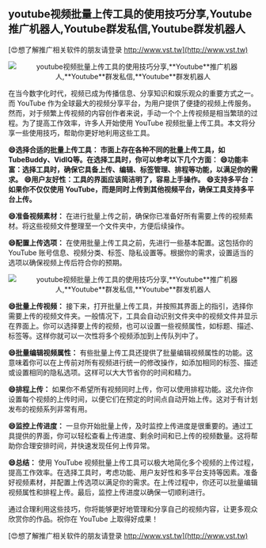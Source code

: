 ## **youtube视频批量上传工具的使用技巧分享,**Youtube**推广机器人,**Youtube**群发私信,**Youtube**群发机器人**

[😍想了解推广相关软件的朋友请登录 http://www.vst.tw](http://www.vst.tw)

 <center><img src="https://vst.tw/MP4/tuiguang/png/4.png" alt="youtube视频批量上传工具的使用技巧分享,**Youtube**推广机器人,**Youtube**群发私信,**Youtube**群发机器人"></center>

在当今数字化时代，视频已成为传播信息、分享知识和娱乐观众的重要方式之一。而 YouTube 作为全球最大的视频分享平台，为用户提供了便捷的视频上传服务。然而，对于频繁上传视频的内容创作者来说，手动一个个上传视频是相当繁琐的过程。为了提高工作效率，许多人开始使用 YouTube 视频批量上传工具。本文将分享一些使用技巧，帮助你更好地利用这些工具。

**😄选择合适的批量上传工具： 市面上存在各种不同的批量上传工具，如TubeBuddy、VidIQ等。在选择工具时，你可以参考以下几个方面：**
**😄功能丰富：选择工具时，确保它具备上传、编辑、标签管理、排程等功能，以满足你的需求。**
**😄用户友好性：工具的界面应该简洁明了，容易上手操作。**
**😄支持多平台：如果你不仅仅使用 YouTube，而是同时上传到其他视频平台，确保工具支持多平台上传。**

**😄准备视频素材：**
在进行批量上传之前，确保你已准备好所有需要上传的视频素材。将这些视频文件整理至一个文件夹中，方便后续操作。

**😄配置上传选项：**
在使用批量上传工具之前，先进行一些基本配置。这包括你的 YouTube 账号信息、视频分类、标签、隐私设置等。根据你的需求，设置适当的选项以确保视频上传后符合你的预期。

 <center><img src="https://vst.tw/MP4/tuiguang/png/8.png" alt="youtube视频批量上传工具的使用技巧分享,**Youtube**推广机器人,**Youtube**群发私信,**Youtube**群发机器人"></center>

**😄批量上传视频：**
接下来，打开批量上传工具，并按照其界面上的指引，选择你需要上传的视频文件夹。一般情况下，工具会自动识别文件夹中的视频文件并显示在界面上。你可以选择要上传的视频，也可以设置一些视频属性，如标题、描述、标签等。这样你就可以一次性将多个视频添加到上传队列中了。

**😄批量编辑视频属性：**
有些批量上传工具还提供了批量编辑视频属性的功能。这意味着你可以在上传前对所有视频进行统一的修改操作，如添加相同的标签、描述或设置相同的隐私选项。这样可以大大节省你的时间和精力。

**😄排程上传：**
如果你不希望所有视频同时上传，你可以使用排程功能。这允许你设置每个视频的上传时间，以便它们在预定的时间点自动开始上传。这对于有计划发布的视频系列非常有用。

**😄监控上传进度：**
一旦你开始批量上传，及时监控上传进度是很重要的。通过工具提供的界面，你可以轻松查看上传进度、剩余时间和已上传的视频数量。这将帮助你合理安排时间，并快速发现任何上传异常。

**😄总结：**
使用 YouTube 视频批量上传工具可以极大地简化多个视频的上传过程，提高工作效率。在选择工具时，考虑功能、用户友好性和多平台支持等因素。准备好视频素材，并配置上传选项以满足你的需求。在上传过程中，你还可以批量编辑视频属性和排程上传。最后，监控上传进度以确保一切顺利进行。

通过合理利用这些技巧，你将能够更好地管理和分享自己的视频内容，让更多观众欣赏你的作品。祝你在 YouTube 上取得好成果！

[😍想了解推广相关软件的朋友请登录 http://www.vst.tw](http://www.vst.tw)




